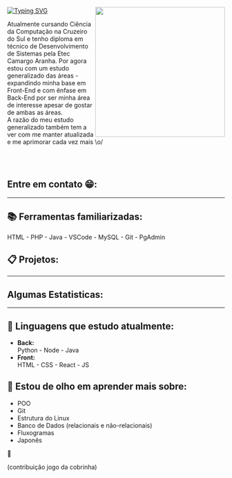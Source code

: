 
<p>
  <img align="right" src="https://raw.githubusercontent.com/IsaSay-i/IsaSay-i/main/src/hollow-knight-spin.gif" width="300px" height="300px">
</p>


[![Typing SVG](https://readme-typing-svg.demolab.com?font=Gemunu+Libre&weight=600&size=35&letterSpacing=1px&duration=4500&pause=1000&color=FFFFFF&background=FF5B0041&vCenter=true&width=435&height=60&lines=HELLO_POVO!%F0%9F%91%8B;Sou+a+Isabelle+Sayuri+Isa+%3AD)](https://git.io/typing-svg)

<p align="left">
  Atualmente cursando Ciência da Computação na Cruzeiro do Sul e tenho diploma  
  em técnico de Desenvolvimento de Sistemas pela Etec Camargo Aranha. 
  Por agora estou com um estudo generalizado das áreas - expandindo minha base em Front-End e com ênfase em  
  Back-End por ser minha área de interesse apesar de gostar de ambas as áreas. <br> 
  A razão do meu estudo generalizado também tem a ver com me manter atualizada e me aprimorar cada vez mais \o/ 
</p> <br><br>

## Entre em contato 😁:

<hr>

## 📚 Ferramentas familiarizadas: <br>
   HTML - PHP - Java - VSCode - MySQL - Git - PgAdmin

## 📋 Projetos:

<hr>
     
## Algumas Estatisticas:

<hr>

## 🌱 Linguagens que estudo atualmente:
- **Back:** <br>
  Python - Node - Java <br>
- **Front:** <br>
  HTML - CSS - React - JS
        
## 👀 Estou de olho em aprender mais sobre:
  - POO
  - Git
  - Estrutura do Linux
  - Banco de Dados (relacionais e não-relacionais)
  - Fluxogramas
  - Japonês

<p font-size=20>🤗</p>

(contribuição jogo da cobrinha)
